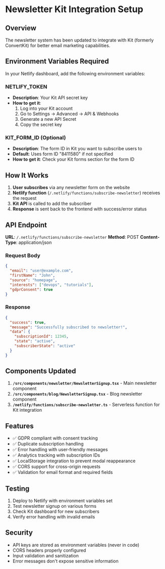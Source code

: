# Newsletter Kit Integration Setup

## Overview
The newsletter system has been updated to integrate with Kit (formerly ConvertKit) for better email marketing capabilities.

## Environment Variables Required

In your Netlify dashboard, add the following environment variables:

### NETLIFY_TOKEN
- **Description**: Your Kit API secret key
- **How to get it**: 
  1. Log into your Kit account
  2. Go to Settings → Advanced → API & Webhooks
  3. Generate a new API Secret
  4. Copy the secret key

### KIT_FORM_ID (Optional)
- **Description**: The form ID in Kit you want to subscribe users to
- **Default**: Uses form ID "8411580" if not specified
- **How to get it**: Check your Kit forms section for the form ID

## How It Works

1. **User subscribes** via any newsletter form on the website
2. **Netlify function** (`/.netlify/functions/subscribe-newsletter`) receives the request
3. **Kit API** is called to add the subscriber
4. **Response** is sent back to the frontend with success/error status

## API Endpoint

**URL**: `/.netlify/functions/subscribe-newsletter`
**Method**: POST
**Content-Type**: application/json

### Request Body
```json
{
  "email": "user@example.com",
  "firstName": "John",
  "source": "homepage",
  "interests": ["devops", "tutorials"],
  "gdprConsent": true
}
```

### Response
```json
{
  "success": true,
  "message": "Successfully subscribed to newsletter!",
  "data": {
    "subscriptionId": 12345,
    "state": "active",
    "subscriberState": "active"
  }
}
```

## Components Updated

1. **`/src/components/newsletter/NewsletterSignup.tsx`** - Main newsletter component
2. **`/src/components/blog/NewsletterSignup.tsx`** - Blog newsletter component
3. **`/netlify/functions/subscribe-newsletter.ts`** - Serverless function for Kit integration

## Features

- ✅ GDPR compliant with consent tracking
- ✅ Duplicate subscription handling
- ✅ Error handling with user-friendly messages
- ✅ Analytics tracking with subscription IDs
- ✅ LocalStorage integration to prevent modal reappearance
- ✅ CORS support for cross-origin requests
- ✅ Validation for email format and required fields

## Testing

1. Deploy to Netlify with environment variables set
2. Test newsletter signup on various forms
3. Check Kit dashboard for new subscribers
4. Verify error handling with invalid emails

## Security

- API keys are stored as environment variables (never in code)
- CORS headers properly configured
- Input validation and sanitization
- Error messages don't expose sensitive information